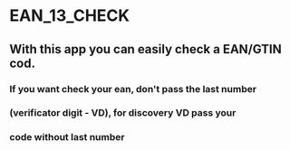 # EAN_13_CHECK
## With this app you can easily check a EAN/GTIN cod.
### If you want check your ean, don't pass the last number 
### (verificator digit - VD), for discovery VD pass your
### code without last number
